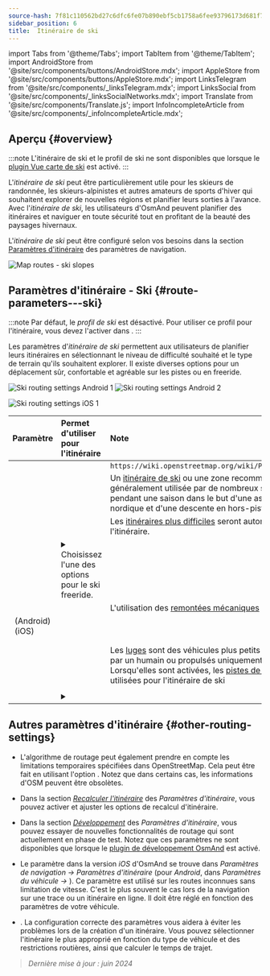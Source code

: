 ```yaml
---
source-hash: 7f81c110562bd27c6dfc6fe07b890ebf5cb1758a6fee93796173d681f752db77
sidebar_position: 6
title:  Itinéraire de ski
---
```

import Tabs from '@theme/Tabs';
import TabItem from '@theme/TabItem';
import AndroidStore from '@site/src/components/buttons/AndroidStore.mdx';
import AppleStore from '@site/src/components/buttons/AppleStore.mdx';
import LinksTelegram from '@site/src/components/_linksTelegram.mdx';
import LinksSocial from '@site/src/components/_linksSocialNetworks.mdx';
import Translate from '@site/src/components/Translate.js';
import InfoIncompleteArticle from '@site/src/components/_infoIncompleteArticle.mdx';



## Aperçu {#overview}

:::note
L'itinéraire de ski et le profil de ski ne sont disponibles que lorsque le [plugin Vue carte de ski](../../plugins/ski-maps.md) est activé.
:::

L'*itinéraire de ski* peut être particulièrement utile pour les skieurs de randonnée, les skieurs-alpinistes et autres amateurs de sports d'hiver qui souhaitent explorer de nouvelles régions et planifier leurs sorties à l'avance. Avec l'*itinéraire de ski*, les utilisateurs d'OsmAnd peuvent planifier des itinéraires et naviguer en toute sécurité tout en profitant de la beauté des paysages hivernaux.

L'*itinéraire de ski* peut être configuré selon vos besoins dans la section [Paramètres d'itinéraire](../guidance/navigation-settings.md#route-parameters) des paramètres de navigation.

![Map routes - ski slopes](@site/static/img/navigation/routing/ski_routing_overview.png)


## Paramètres d'itinéraire - Ski {#route-parameters---ski}

:::note
Par défaut, le *profil de ski* est désactivé. Pour utiliser ce profil pour l'itinéraire, vous devez l'activer dans *<Translate android="true" ids="shared_string_menu,shared_string_settings,application_profiles"/>*.
:::

Les paramètres d'*itinéraire de ski* permettent aux utilisateurs de planifier leurs itinéraires en sélectionnant le niveau de difficulté souhaité et le type de terrain qu'ils souhaitent explorer. Il existe diverses options pour un déplacement sûr, confortable et agréable sur les pistes ou en freeride.

<Tabs groupId="operating-systems" queryString="current-os">

<TabItem value="android" label="Android">

![Ski routing settings Android 1](@site/static/img/navigation/routing/skiing_routing_1_andr.png) ![Ski routing settings Android 2](@site/static/img/navigation/routing/skiing_routing_2_andr.png)

</TabItem>

<TabItem value="ios" label="iOS">

![Ski routing settings iOS 1](@site/static/img/navigation/routing/skiing_routing_ios_1.png)

</TabItem>

</Tabs>

| Paramètre | Permet d'utiliser pour l'itinéraire | Note |
|:------------|:---------------|:---------------|
|*<Translate android="true" ids="routing_attr_allow_skating_only_name"/>* | <Translate android="true" ids="routing_attr_allow_skating_only_description"/> | `https://wiki.openstreetmap.org/wiki/Piste_Maps#Type` |
|*<Translate android="true" ids="app_mode_ski_touring"/>* | <Translate android="true" ids="routing_attr_piste_type_skitour_description"/> | Un [itinéraire de ski](https://wiki.openstreetmap.org/wiki/Piste_Maps#Type) ou une zone recommandée qui est généralement utilisée par de nombreux skieurs pendant une saison dans le but d'une ascension nordique et d'une descente en hors-piste. |
|*<Translate android="true" ids="routing_attr_allow_advanced_name"/>* | <Translate android="true" ids="routing_attr_allow_advanced_description"/> | Les [itinéraires plus difficiles](https://wiki.openstreetmap.org/wiki/Piste_Maps#Difficulty) seront autorisés pour l'itinéraire. |
|*<Translate android="true" ids="routing_attr_freeride_policy_name"/>* | <details><summary> Choisissez l'une des options pour le ski freeride. </summary>![Off piste Android](@site/static/img/navigation/routing/offpiste_android.png) </details> | |
|*<Translate android="true" ids="routing_attr_piste_type_downhill_name"/>* | <Translate android="true" ids="routing_attr_piste_type_downhill_description"/> | L'utilisation des [remontées mécaniques](https://wiki.openstreetmap.org/wiki/Piste_Maps#Ski_lifts) sera activée |
|*<Translate android="true" ids="routing_attr_piste_type_nordic_name"/>*&nbsp;(Android) *<Translate ios="true" ids="routeInfo_piste_type_name"/>*&nbsp;(iOS) | <Translate android="true" ids="routing_attr_piste_type_nordic_description"/>| |
|*<Translate android="true" ids="routing_attr_allow_classic_only_name"/>* | <Translate android="true" ids="routing_attr_allow_classic_only_description"/>| |
|*<Translate android="true" ids="routing_attr_allow_expert_name"/>* | <Translate android="true" ids="routing_attr_allow_expert_description"/>| |
|*<Translate android="true" ids="routing_attr_piste_type_sled_name"/>* | <Translate android="true" ids="routing_attr_piste_type_sled_description"/> | Les [luges](https://wiki.openstreetmap.org/wiki/Piste_Maps#Type) sont des véhicules plus petits qui sont tirés par un humain ou propulsés uniquement par la gravité. Lorsqu'elles sont activées, les [pistes de luge](https://wiki.openstreetmap.org/wiki/Piste_Maps#Type) seront utilisées pour l'itinéraire de ski |
|*<Translate android="true" ids="routing_attr_allow_intermediate_name"/>* | <Translate android="true" ids="routing_attr_allow_intermediate_description"/>| |
|*<Translate android="true" ids="routing_attr_difficulty_preference_name"/>* | <details><summary> <Translate android="true" ids="routing_attr_difficulty_preference_description"/> </summary>![Off piste Android](@site/static/img/navigation/routing/offpiste_android.png) </details> | |


## Autres paramètres d'itinéraire {#other-routing-settings}

- L'algorithme de routage peut également prendre en compte les limitations temporaires spécifiées dans OpenStreetMap. Cela peut être fait en utilisant l'option *[<Translate android="true" ids="temporary_conditional_routing"/>](../routing/osmand-routing.md#consider-temporary-limitations)*. Notez que dans certains cas, les informations d'OSM peuvent être obsolètes.

- Dans la section [*Recalculer l'itinéraire*](../../navigation/guidance/navigation-settings.md#recalculate-route) des *Paramètres d'itinéraire*, vous pouvez activer et ajuster les options de recalcul d'itinéraire.

- Dans la section [*Développement*](../guidance/navigation-settings.md#development-settings) des *Paramètres d'itinéraire*, vous pouvez essayer de nouvelles fonctionnalités de routage qui sont actuellement en phase de test. Notez que ces paramètres ne sont disponibles que lorsque le [plugin de développement OsmAnd](../../plugins/development.md) est activé.

- Le paramètre *[<Translate ios="true" ids="road_speeds"/>](../guidance/navigation-settings.md#road-speeds)* dans la version *iOS* d'OsmAnd se trouve dans *Paramètres de navigation → Paramètres d'itinéraire* (pour *Android*, dans *Paramètres du véhicule → [<Translate android="true" ids="default_speed_setting_title"/>](../guidance/navigation-settings.md#default-speed--road-speeds)*). Ce paramètre est utilisé sur les routes inconnues sans limitation de vitesse. C'est le plus souvent le cas lors de la navigation sur une trace ou un itinéraire en ligne. Il doit être réglé en fonction des paramètres de votre véhicule.

- *[<Translate ios="true" ids="vehicle_parameters"/>](../guidance/navigation-settings.md#vehicle-parameters)*. La configuration correcte des paramètres vous aidera à éviter les problèmes lors de la création d'un itinéraire. Vous pouvez sélectionner l'itinéraire le plus approprié en fonction du type de véhicule et des restrictions routières, ainsi que calculer le temps de trajet.

> *Dernière mise à jour : juin 2024*